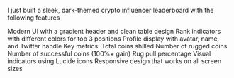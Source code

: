 I just built a sleek, dark-themed crypto influencer leaderboard with the following features

Modern UI with a gradient header and clean table design
Rank indicators with different colors for top 3 positions
Profile display with avatar, name, and Twitter handle
Key metrics:
Total coins shilled
Number of rugged coins
Number of successful coins (100%+ gain)
Rug pull percentage
Visual indicators using Lucide icons
Responsive design that works on all screen sizes

